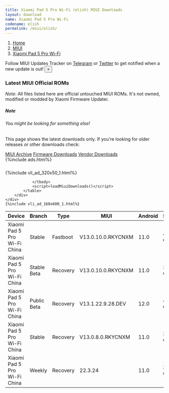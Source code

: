 ```yaml
---
title: Xiaomi Pad 5 Pro Wi-Fi (elish) MIUI Downloads
layout: download
name: Xiaomi Pad 5 Pro Wi-Fi
codename: elish
permalink: /miui/elish/
---
```

<nav aria-label="breadcrumb">
    <ol class="breadcrumb">
        <li class="breadcrumb-item"><a href="/">Home</a></li>
        <li class="breadcrumb-item"><a href="/miui/">MIUI</a></li>
        <li class="breadcrumb-item active" aria-current="page"><a href="/miui/elish/">Xiaomi Pad 5 Pro Wi-Fi</a></li>
    </ol>
</nav>
<div class="alert alert-primary alert-dismissible fade show" role="alert">
    Follow MIUI Updates Tracker on <a href="https://t.me/MIUIUpdatesTracker" class="alert-link">Telegram</a>
     or <a href="https://twitter.com/MiFwUpdater" class="alert-link">Twitter</a> to get notified when a new update is out!
    <button type="button" class="close" data-dismiss="alert" aria-label="Close">
        <span aria-hidden="true">&times;</span>
    </button>
</div>

### Latest MIUI Official ROMs
*Note*: All files listed here are official untouched MIUI ROMs. It's not owned, modified or modded by Xiaomi Firmware Updater.
<div class="card">
  <div class="card-body">
    <h5 class="card-title">Note</h5>
    <h6 class="card-subtitle mb-2 text-muted">You might be looking for something else!</h6>
    <p class="card-text">This page shows the latest downloads only.
     If you're looking for older releases or other downloads check:</p>
    <a href="/archive/miui/elish/" class="card-link">MIUI Archive</a>
    <a href="/firmware/elish/" class="card-link">Firmware Downloads</a>
    <a href="/vendor/elish/" class="card-link">Vendor Downloads</a>
  </div>
</div>
{%include ads.html%}
<div class="row justify-content-center">
    <div class="col-10">
        <div class="table-responsive-md" style="margin-top: 25px;">
            {%include vli_ad_320x50_1.html%}
            <table id="miui" class="display dt-responsive nowrap compact table table-striped table-hover table-sm">
                <thead class="thead-dark">
                    <tr>
                        <th data-ref="device">Device</th>
                        <th data-ref="branch">Branch</th>
                        <th data-ref="type">Type</th>
                        <th data-ref="miui">MIUI</th>
                        <th data-ref="android">Android</th>
                        <th data-ref="size">Size</th>
                        <th data-ref="size">Date</th>
                        <th data-ref="link">Link</th>
                    </tr>
                </thead>
                <tbody>
                <tr><td>Xiaomi Pad 5 Pro Wi-Fi China</td><td>Stable</td><td>Fastboot</td><td>V13.0.10.0.RKYCNXM</td><td>11.0</td><td>4.6 GB</td><td>2022-05-19</td><td><a href="/miui/elish/stable/V13.0.10.0.RKYCNXM/">Download</a></td></tr>
<tr><td>Xiaomi Pad 5 Pro Wi-Fi China</td><td>Stable Beta</td><td>Recovery</td><td>V13.0.10.0.RKYCNXM</td><td>11.0</td><td>3.8 GB</td><td>2022-05-26</td><td><a href="/miui/elish/stable beta/V13.0.10.0.RKYCNXM/">Download</a></td></tr>
<tr><td>Xiaomi Pad 5 Pro Wi-Fi China</td><td>Public Beta</td><td>Recovery</td><td>V13.1.22.9.28.DEV</td><td>12.0</td><td>4.3 GB</td><td>2022-09-30</td><td><a href="/miui/elish/public beta/V13.1.22.9.28.DEV/">Download</a></td></tr>
<tr><td>Xiaomi Pad 5 Pro Wi-Fi China</td><td>Stable</td><td>Recovery</td><td>V13.0.8.0.RKYCNXM</td><td>11.0</td><td>3.8 GB</td><td>2022-04-02</td><td><a href="/miui/elish/stable/V13.0.8.0.RKYCNXM/">Download</a></td></tr>
<tr><td>Xiaomi Pad 5 Pro Wi-Fi China</td><td>Weekly</td><td>Recovery</td><td>22.3.24</td><td>11.0</td><td>3.7 GB</td><td>2022-03-24</td><td><a href="/miui/elish/weekly/22.3.24/">Download</a></td></tr>

                </tbody>
                <script>loadMiuiDownloads()</script>
            </table>
        </div>
    </div>
    {%include vli_ad_160x600_1.html%}
</div>
